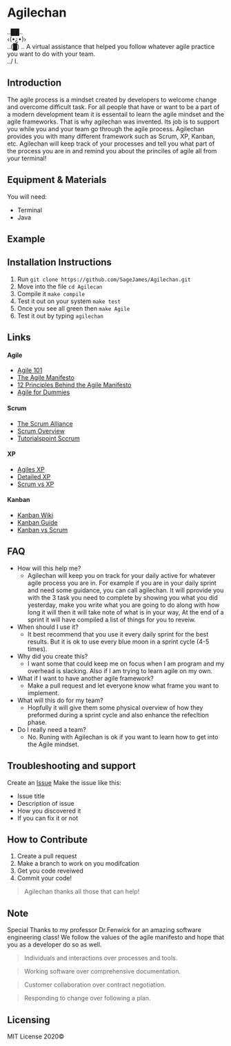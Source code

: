 # Agilechan
 .._██_..  
 ‹(•¿•)›    
  ..(█) ..  A virtual assistance that helped you follow whatever agile practice you want to do with your team.  
   ../ I.  

## Introduction

The agile process is a mindset created by developers to welcome change and overcome difficult task. For all people that have or want to be a part of a modern development team it is essentail to learn the agile mindset and the agile frameworks. That is why agilechan was invented. Its job is to support you while you and your team go through the agile process. Agilechan provides you with many different framework such as Scrum, XP, Kanban, etc. Agilechan will keep track of your processes and tell you what part of the process you are in and remind you about the princiles of agile all from your terminal! 

## Equipment & Materials

You will need: 
* Terminal
* Java

## Example




## Installation Instructions

1. Run `git clone https://github.com/SageJames/Agilechan.git`
2. Move into the file `cd Agilecan`
3. Compile it `make compile`
4. Test it out on your system `make test` 
5. Once you see all green then `make Agile`
6. Test it out by typing `agilechan` 
 

## Links

#### Agile
* [Agile 101](https://www.agilealliance.org/agile101/)
* [The Agile Manifesto](http://agilemanifesto.org/)
* [12 Principles Behind the Agile Manifesto](https://www.agilealliance.org/agile101/12-principles-behind-the-agile-manifesto/)
* [Agile for Dummies](https://www.dummies.com/careers/project-management/agile-project-management-for-dummies-cheat-sheet/)
#### Scrum 
* [The Scrum Alliance](https://www.scrumalliance.org/about-scrum/overview)
* [Scrum Overview](https://www.atlassian.com/agile/scrum)
* [Tutorialspoint Sccrum](https://www.tutorialspoint.com/scrum/scrum_framework.htm)
#### XP
* [Agiles XP](https://www.agilealliance.org/glossary/xp/)
* [Detailed XP](http://www.agilemodeling.com/essays/agileModelingXP.htm)
* [Scrum vs XP](https://www.visual-paradigm.com/scrum/extreme-programming-vs-scrum/)
#### Kanban
* [Kanban Wiki](https://en.wikipedia.org/wiki/Kanban_(development))
* [Kanban Guide](https://www.atlassian.com/agile/kanban)
* [Kanban vs Scrum](https://www.atlassian.com/agile/kanban/kanban-vs-scrum)

## FAQ

- How will this help me? 
	- Agilechan will keep you on track for your daily active for whatever agile process you are in. For example if you are in your daily sprint and need some guidance, you can call agilechan. It will pprovide you with the 3 task you need to complete by showing you what you did yesterday, make you write what you are going to do along with how long it will then it will take note of what is in your way, At the end of a sprint it will have compiled a list of things for you to reveiw. 
- When should I use it?
	- It best recommend that you use it every daily sprint for the best results. But it is ok to use every blue moon in a sprint cycle (4-5 times). 
- Why did you create this? 
	- I want some that could keep me on focus when I am program and my overhead is slacking. Also if I am trying to learn agile on my own.
- What if I want to have another agile framework?
	- Make a pull request and let everyone know what frame you want to implement.
- What will this do for my team?
	- Hopfully it will give them some physical overview of how they preformed during a sprint cycle and also enhance the refecltion phase.
- Do I really need a team? 
	- No. Runing with Agilechan is ok if you want to learn how to get into the Agile mindset.


## Troubleshooting and support
Create an [Issue](https://github.com/SageJames/Agilechan/issues)
Make the issue like this: 
* Issue title
* Description of issue
* How you discovered it
* If you can fix it or not

## How to Contribute

1. Create a pull request
2. Make a branch to work on you modifcation 
3. Get you code reveiwed
4. Commit your code!

> Agilechan thanks all those that can help!

## Note

Special Thanks to my professor Dr.Fenwick for an amazing software engineering class! 
We follow the values of the agile manifesto and hope that you as a developer do so as well.

> Individuals and interactions over processes and tools.

> Working software over comprehensive documentation.

> Customer collaboration over contract negotiation.

> Responding to change over following a plan.

## Licensing

MIT License 2020©
